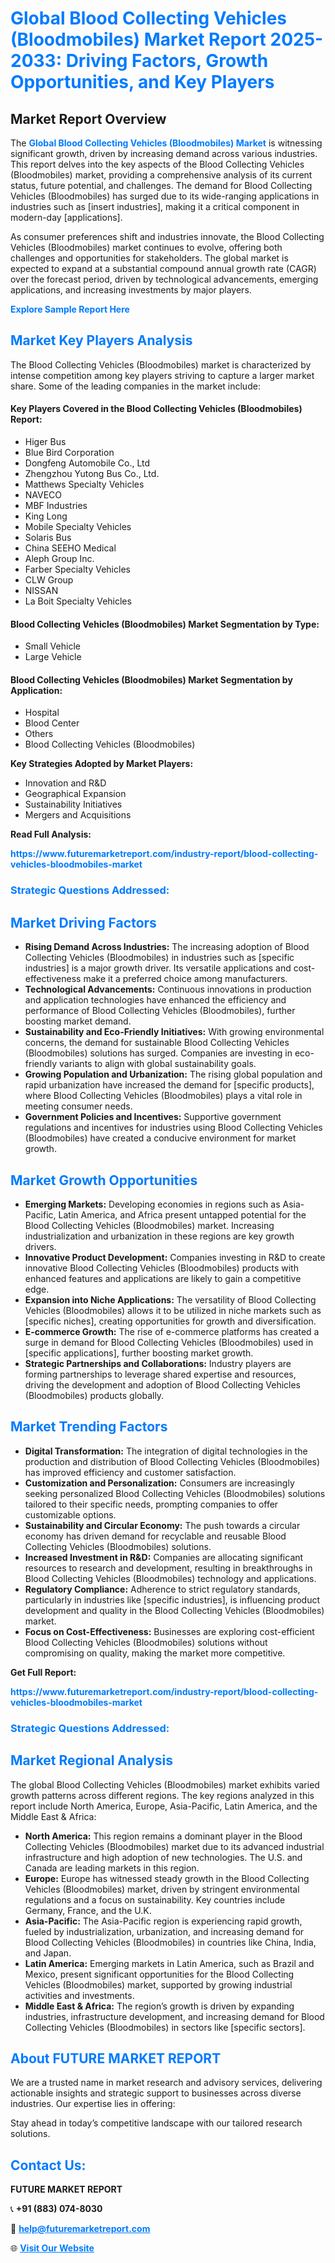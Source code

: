 <h1 style="color: #007BFF;">Global Blood Collecting Vehicles (Bloodmobiles) Market Report 2025-2033: Driving Factors, Growth Opportunities, and Key Players</h1>

<section id="overview">
<h2>Market Report Overview</h2>
<p>The <a href="https://www.futuremarketreport.com/industry-report/blood-collecting-vehicles-bloodmobiles-market" style="color: #007BFF; text-decoration: none;"><strong>Global Blood Collecting Vehicles (Bloodmobiles) Market</strong></a> is witnessing significant growth, driven by increasing demand across various industries. This report delves into the key aspects of the Blood Collecting Vehicles (Bloodmobiles) market, providing a comprehensive analysis of its current status, future potential, and challenges. The demand for Blood Collecting Vehicles (Bloodmobiles) has surged due to its wide-ranging applications in industries such as [insert industries], making it a critical component in modern-day [applications].</p>
<p>As consumer preferences shift and industries innovate, the Blood Collecting Vehicles (Bloodmobiles) market continues to evolve, offering both challenges and opportunities for stakeholders. The global market is expected to expand at a substantial compound annual growth rate (CAGR) over the forecast period, driven by technological advancements, emerging applications, and increasing investments by major players.</p>
</section>

<section id="overview">
<p><a href="https://www.futuremarketreport.com/request-sample/reportId=126706" style="color: #007BFF; text-decoration: none;"><strong>Explore Sample Report Here</strong></a></p>
</section>

<section id="key-players">
<h2 style="color: #007BFF;">Market Key Players Analysis</h2>
<p>The Blood Collecting Vehicles (Bloodmobiles) market is characterized by intense competition among key players striving to capture a larger market share. Some of the leading companies in the market include:</p>
<h4>Key Players Covered in the Blood Collecting Vehicles (Bloodmobiles) Report:</h4>
<ul><li>Higer Bus</li><li>Blue Bird Corporation</li><li>Dongfeng Automobile Co., Ltd</li><li>Zhengzhou Yutong Bus Co., Ltd.</li><li>Matthews Specialty Vehicles</li><li>NAVECO</li><li>MBF Industries</li><li>King Long</li><li>Mobile Specialty Vehicles</li><li>Solaris Bus</li><li>China SEEHO Medical</li><li>Aleph Group Inc.</li><li>Farber Specialty Vehicles</li><li>CLW Group</li><li>NISSAN</li><li>La Boit Specialty Vehicles</li></ul>
<h4>Blood Collecting Vehicles (Bloodmobiles) Market Segmentation by Type:</h4>
<ul><li>Small Vehicle</li><li>Large Vehicle</li></ul>

<h4>Blood Collecting Vehicles (Bloodmobiles) Market Segmentation by Application:</h4>
<ul><li>Hospital</li><li>Blood Center</li><li>Others</li><li>Blood Collecting Vehicles (Bloodmobiles)</li></ul>
<p><strong>Key Strategies Adopted by Market Players:</strong></p>
<ul>
<li>Innovation and R&D</li>
<li>Geographical Expansion</li>
<li>Sustainability Initiatives</li>
<li>Mergers and Acquisitions</li>
</ul>
</section>

<section>
<p><strong>Read Full Analysis: </strong></p><a href="https://www.futuremarketreport.com/industry-report/blood-collecting-vehicles-bloodmobiles-market" style="color: #007BFF; text-decoration: none;"><strong>https://www.futuremarketreport.com/industry-report/blood-collecting-vehicles-bloodmobiles-market</strong></a>
<h3 style="color: #007BFF;">Strategic Questions Addressed:</h3>
</section>

<section id="driving-factors">
<h2 style="color: #007BFF;">Market Driving Factors</h2>
<ul>
<li><strong>Rising Demand Across Industries:</strong> The increasing adoption of Blood Collecting Vehicles (Bloodmobiles) in industries such as [specific industries] is a major growth driver. Its versatile applications and cost-effectiveness make it a preferred choice among manufacturers.</li>
<li><strong>Technological Advancements:</strong> Continuous innovations in production and application technologies have enhanced the efficiency and performance of Blood Collecting Vehicles (Bloodmobiles), further boosting market demand.</li>
<li><strong>Sustainability and Eco-Friendly Initiatives:</strong> With growing environmental concerns, the demand for sustainable Blood Collecting Vehicles (Bloodmobiles) solutions has surged. Companies are investing in eco-friendly variants to align with global sustainability goals.</li>
<li><strong>Growing Population and Urbanization:</strong> The rising global population and rapid urbanization have increased the demand for [specific products], where Blood Collecting Vehicles (Bloodmobiles) plays a vital role in meeting consumer needs.</li>
<li><strong>Government Policies and Incentives:</strong> Supportive government regulations and incentives for industries using Blood Collecting Vehicles (Bloodmobiles) have created a conducive environment for market growth.</li>
</ul>
</section>

<section id="growth-opportunities">
<h2 style="color: #007BFF;">Market Growth Opportunities</h2>
<ul>
<li><strong>Emerging Markets:</strong> Developing economies in regions such as Asia-Pacific, Latin America, and Africa present untapped potential for the Blood Collecting Vehicles (Bloodmobiles) market. Increasing industrialization and urbanization in these regions are key growth drivers.</li>
<li><strong>Innovative Product Development:</strong> Companies investing in R&D to create innovative Blood Collecting Vehicles (Bloodmobiles) products with enhanced features and applications are likely to gain a competitive edge.</li>
<li><strong>Expansion into Niche Applications:</strong> The versatility of Blood Collecting Vehicles (Bloodmobiles) allows it to be utilized in niche markets such as [specific niches], creating opportunities for growth and diversification.</li>
<li><strong>E-commerce Growth:</strong> The rise of e-commerce platforms has created a surge in demand for Blood Collecting Vehicles (Bloodmobiles) used in [specific applications], further boosting market growth.</li>
<li><strong>Strategic Partnerships and Collaborations:</strong> Industry players are forming partnerships to leverage shared expertise and resources, driving the development and adoption of Blood Collecting Vehicles (Bloodmobiles) products globally.</li>
</ul>
</section>

<section id="trending-factors">
<h2 style="color: #007BFF;">Market Trending Factors</h2>
<ul>
<li><strong>Digital Transformation:</strong> The integration of digital technologies in the production and distribution of Blood Collecting Vehicles (Bloodmobiles) has improved efficiency and customer satisfaction.</li>
<li><strong>Customization and Personalization:</strong> Consumers are increasingly seeking personalized Blood Collecting Vehicles (Bloodmobiles) solutions tailored to their specific needs, prompting companies to offer customizable options.</li>
<li><strong>Sustainability and Circular Economy:</strong> The push towards a circular economy has driven demand for recyclable and reusable Blood Collecting Vehicles (Bloodmobiles) solutions.</li>
<li><strong>Increased Investment in R&D:</strong> Companies are allocating significant resources to research and development, resulting in breakthroughs in Blood Collecting Vehicles (Bloodmobiles) technology and applications.</li>
<li><strong>Regulatory Compliance:</strong> Adherence to strict regulatory standards, particularly in industries like [specific industries], is influencing product development and quality in the Blood Collecting Vehicles (Bloodmobiles) market.</li>
<li><strong>Focus on Cost-Effectiveness:</strong> Businesses are exploring cost-efficient Blood Collecting Vehicles (Bloodmobiles) solutions without compromising on quality, making the market more competitive.</li>
</ul>
</section>

<section>
<p><strong>Get Full Report: </strong></p><a href="https://www.futuremarketreport.com/industry-report/blood-collecting-vehicles-bloodmobiles-market" style="color: #007BFF; text-decoration: none;"><strong>https://www.futuremarketreport.com/industry-report/blood-collecting-vehicles-bloodmobiles-market</strong></a>
<h3 style="color: #007BFF;">Strategic Questions Addressed:</h3>
</section>


<section id="regional-analysis">
<h2 style="color: #007BFF;">Market Regional Analysis</h2>
<p>The global Blood Collecting Vehicles (Bloodmobiles) market exhibits varied growth patterns across different regions. The key regions analyzed in this report include North America, Europe, Asia-Pacific, Latin America, and the Middle East & Africa:</p>
<ul>
<li><strong>North America:</strong> This region remains a dominant player in the Blood Collecting Vehicles (Bloodmobiles) market due to its advanced industrial infrastructure and high adoption of new technologies. The U.S. and Canada are leading markets in this region.</li>
<li><strong>Europe:</strong> Europe has witnessed steady growth in the Blood Collecting Vehicles (Bloodmobiles) market, driven by stringent environmental regulations and a focus on sustainability. Key countries include Germany, France, and the U.K.</li>
<li><strong>Asia-Pacific:</strong> The Asia-Pacific region is experiencing rapid growth, fueled by industrialization, urbanization, and increasing demand for Blood Collecting Vehicles (Bloodmobiles) in countries like China, India, and Japan.</li>
<li><strong>Latin America:</strong> Emerging markets in Latin America, such as Brazil and Mexico, present significant opportunities for the Blood Collecting Vehicles (Bloodmobiles) market, supported by growing industrial activities and investments.</li>
<li><strong>Middle East & Africa:</strong> The region’s growth is driven by expanding industries, infrastructure development, and increasing demand for Blood Collecting Vehicles (Bloodmobiles) in sectors like [specific sectors].</li>
</ul>
</section>

<footer>
<h2 style="color: #007BFF;">About FUTURE MARKET REPORT</h2>
<p>We are a trusted name in market research and advisory services, delivering actionable insights and strategic support to businesses across diverse industries. Our expertise lies in offering:</p>

<p>Stay ahead in today’s competitive landscape with our tailored research solutions.</p>

<h2 style="color: #007BFF;">Contact Us:</h2>
<p><strong>FUTURE MARKET REPORT</strong></p>
<p>📞 <strong>+91 (883) 074-8030</strong></p>
<p>📧 <strong><a href="mailto:help@futuremarketreport.com" style="color: #007BFF;">help@futuremarketreport.com</a></strong></p>
<p>🌐 <strong><a href="https://www.futuremarketreport.com/" style="color: #007BFF;">Visit Our Website</a></strong></p>
</footer>